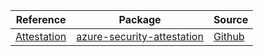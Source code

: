 | Reference | Package | Source |
|---|---|---|
|[Attestation](security-attestation-readme.md)|[azure-security-attestation](https://pypi.org/project/azure-security-attestation)|[Github](https://github.com/Azure/azure-sdk-for-python/blob/main/sdk/attestation/azure-security-attestation)|

